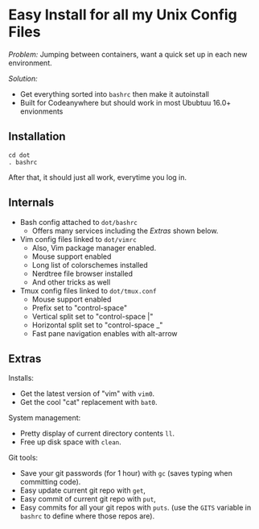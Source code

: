 # Easy Install for all my Unix Config Files

_Problem:_ Jumping between containers, want a quick set up in each new environment.

_Solution:_ 

- Get everything sorted into `bashrc` then make it autoinstall
- Built for Codeanywhere  but should work in most Ububtuu 16.0+ envionments


## Installation

    cd dot
    . bashrc

After that, it should just all work, everytime you log in.

## Internals

- Bash config attached to `dot/bashrc`
     - Offers many services including the _Extras_ shown below.
- Vim config files linked to `dot/vimrc`
     - Also, Vim package manager enabled.
     - Mouse support enabled
     - Long list of colorschemes installed
     - Nerdtree file browser installed
     - And other tricks as well
- Tmux config files linked to `dot/tmux.conf`
     - Mouse support enabled
     - Prefix set to "control-space"
     - Vertical split set to "control-space |"
     - Horizontal  split set to "control-space _"
     - Fast pane navigation enables with alt-arrow

## Extras

Installs:

- Get the latest version of "vim" with `vim0`.
- Get the cool "cat" replacement with `bat0`.

System management:

- Pretty display of current directory contents `ll`.
- Free up disk space with `clean`.

Git tools:

- Save your git passwords (for 1 hour) with `gc` (saves typing when committing code).
- Easy update current git repo with `get`,
- Easy commit of  current git repo with `put`,
- Easy commits for all your git repos with `puts`.
  (use the `GITS` variable in `bashrc`  to define where those repos are).
